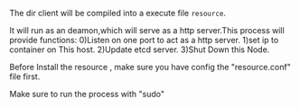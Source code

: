 The dir client will be compiled into a execute file `resource`.

It will run as an deamon,which will serve as a http server.This process will provide functions:
0)Listen on one port to act as a http server.
1)set ip to container on This host.
2)Update etcd server.
3)Shut Down this Node.

Before Install the resource , make sure you have config the "resource.conf" file first.

Make sure to run the process with "sudo"
